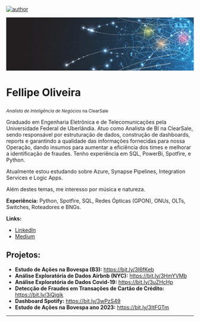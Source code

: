 [![author](https://img.shields.io/badge/author-fellipe-red.svg)](https://www.linkedin.com/in/fellipe-oliveira/)

<p align="center">
  <img src="data5.png" >
</p>

# Fellipe Oliveira
<sub>*Analista de Inteligência de Negócios* na ClearSale</sub>

Graduado em Engenharia Eletrônica e de Telecomunicações pela Universidade Federal de Uberlândia. Atuo como Analista de BI na ClearSale, sendo responsável por estruturação de dados, construção de dashboards, reports e garantindo a qualidade das informações fornecidas para nossa Operação, dando insumos para aumentar a eficiência dos times e melhorar a identificação de fraudes. Tenho experiência em SQL, PowerBi, Spotfire, e Python.

Atualmente estou estudando sobre Azure, Synapse Pipelines, Integration Services e Logic Apps.

Além destes temas, me interesso por música e natureza.

**Experiência:** Python, Spotfire, SQL, Redes Ópticas (GPON), ONUs, OLTs, Switches, Roteadores e BNGs.

**Links:**
* [LinkedIn](https://www.linkedin.com/in/fellipe-oliveira/)
* [Medium](https://medium.com/@fellipe_ao)



## Projetos:


* **Estudo de Ações na Bovespa (B3):** https://bit.ly/3I6fKeb
* **Análise Exploratória de Dados Airbnb (NYC):** https://bit.ly/3HmYVMb
* **Análise Exploratória de Dados Covid-19:** https://bit.ly/3uZHcHp
* **Detecção de Fraudes em Transações de Cartão de Crédito:** https://bit.ly/3iQjgik
* **Dashboard Spotify:** https://bit.ly/3wPzS49
* **Estudo de Ações na Bovespa ano 2023:** https://bit.ly/3ItFGTm 

---




